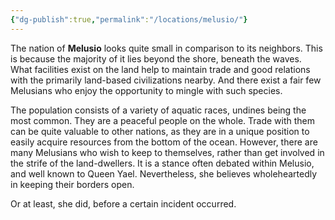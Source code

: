 ```yaml
---
{"dg-publish":true,"permalink":"/locations/melusio/"}
---
```


The nation of **Melusio** looks quite small in comparison to its neighbors. This is because the majority of it lies beyond the shore, beneath the waves. What facilities exist on the land help to maintain trade and good relations with the primarily land-based civilizations nearby. And there exist a fair few Melusians who enjoy the opportunity to mingle with such species.

The population consists of a variety of aquatic races, undines being the most common. They are a peaceful people on the whole. Trade with them can be quite valuable to other nations, as they are in a unique position to easily acquire resources from the bottom of the ocean. However, there are many Melusians who wish to keep to themselves, rather than get involved in the strife of the land-dwellers. It is a stance often debated within Melusio, and well known to Queen Yael. Nevertheless, she believes wholeheartedly in keeping their borders open.

Or at least, she did, before a certain incident occurred.